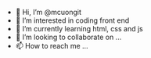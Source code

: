- 👋 Hi, I’m @mcuongit
- 👀 I’m interested in coding front end
- 🌱 I’m currently learning html, css and js
- 💞️ I’m looking to collaborate on ...
- 📫 How to reach me ...

<!---
mcuongit/mcuongit is a ✨ special ✨ repository because its `README.md` (this file) appears on your GitHub profile.
You can click the Preview link to take a look at your changes.
--->
